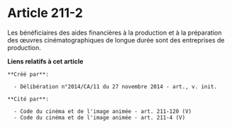 # Article 211-2

Les bénéficiaires des aides financières à la production et à la préparation des œuvres cinématographiques de longue durée
sont des entreprises de production.

**Liens relatifs à cet article**

	**Créé par**:

	  - Délibération n°2014/CA/11 du 27 novembre 2014 - art., v. init.

	**Cité par**:

	  - Code du cinéma et de l'image animée - art. 211-120 (V)
	  - Code du cinéma et de l'image animée - art. 211-4 (V)
